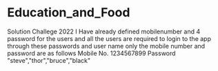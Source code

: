 # Education_and_Food
 Solution Challege 2022
I Have already defined mobilenumber and 4 password for the users and all the users are required to login to the app through these passwords and user name only
the mobile number and password are as follows
Mobile No. 1234567899
Password "steve","thor","bruce","black"
